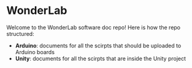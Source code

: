 # WonderLab
Welcome to the WonderLab software doc repo!
Here is how the repo structured:
- **Arduino**: documents for all the scirpts that should be uploaded to Arduino boards
- **Unity**: documents for all the scirpts that are inside the Unity project
